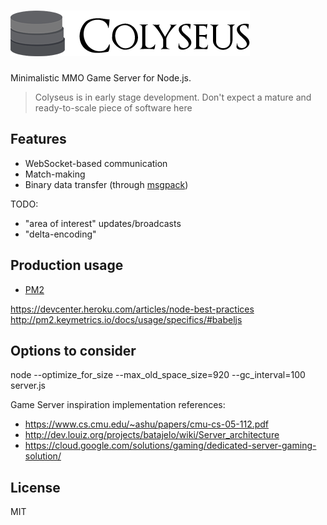 # ![colyseus](examples/logo.png?raw=true)

Minimalistic MMO Game Server for Node.js.

> Colyseus is in early stage development. Don't expect a mature and
> ready-to-scale piece of software here

## Features

- WebSocket-based communication
- Match-making
- Binary data transfer (through [msgpack](http://msgpack.org))

TODO:

- "area of interest" updates/broadcasts
- "delta-encoding"

## Production usage

- [PM2](https://github.com/Unitech/pm2)

https://devcenter.heroku.com/articles/node-best-practices
http://pm2.keymetrics.io/docs/usage/specifics/#babeljs

## Options to consider

node --optimize_for_size --max_old_space_size=920 --gc_interval=100 server.js

Game Server inspiration implementation references:

- https://www.cs.cmu.edu/~ashu/papers/cmu-cs-05-112.pdf
- http://dev.louiz.org/projects/batajelo/wiki/Server_architecture
- https://cloud.google.com/solutions/gaming/dedicated-server-gaming-solution/

## License

MIT
